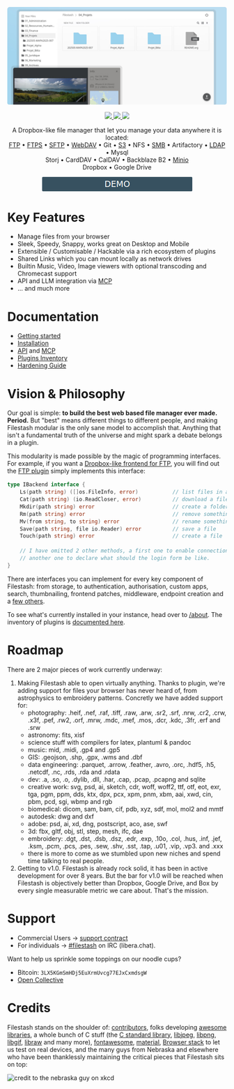 ![screenshot](https://raw.githubusercontent.com/mickael-kerjean/filestash_images/master/.assets/photo.jpg)

<p align="center">
    <a href="https://github.com/mickael-kerjean/contributors" alt="Contributors">
        <img src="https://img.shields.io/github/contributors/mickael-kerjean/filestash" style="max-width:100%;">
    </a>
    <a href="https://hub.docker.com/r/machines/filestash" alt="Docker Hub">
        <img src="https://img.shields.io/docker/pulls/machines/filestash" style="max-width:100%;">
    </a>
    <a href="https://kiwiirc.com/nextclient/#irc://irc.libera.chat/#filestash?nick=guest??" alt="Chat on IRC">
        <img src="https://img.shields.io/badge/IRC-%23filestash-brightgreen.svg" style="max-width:100%;">
    </a>
</p>

<p align="center">
    A Dropbox-like file manager that let you manage your data anywhere it is located:<br>
    <a href="https://www.filestash.app/ftp-client.html">FTP</a> • <a href="https://www.filestash.app/ftp-client.html">FTPS</a> • <a href="https://www.filestash.app/ssh-file-transfer.html">SFTP</a> • <a href="https://www.filestash.app/webdav-client.html">WebDAV</a> • Git • <a href="https://www.filestash.app/s3-browser.html">S3</a> • NFS • <a href="https://www.filestash.app/smb-client.html">SMB</a> • Artifactory • <a href="https://www.filestash.app/ldap-browser.html">LDAP</a> • Mysql <br>
       Storj • CardDAV • CalDAV • Backblaze B2 • <a href="https://www.filestash.app/s3-browser.html">Minio</a> <br>Dropbox • Google Drive
</p>
<p align="center">
    <a href="http://demo.filestash.app">
      <img src="https://raw.githubusercontent.com/mickael-kerjean/filestash_images/master/.assets/button_demo.png" alt="demo button" />
    </a>
</p>


# Key Features

- Manage files from your browser
- Sleek, Speedy, Snappy, works great on Desktop and Mobile
- Extensible / Customisable / Hackable via a rich ecosystem of plugins
- Shared Links which you can mount locally as network drives
- Builtin Music, Video, Image viewers with optional transcoding and Chromecast support
- API and LLM integration via [MCP](https://www.filestash.app/docs/api/#mcp)
- ... and much more


# Documentation

- [Getting started](https://www.filestash.app/docs/)
- [Installation](https://www.filestash.app/docs/install-and-upgrade/)
- [API](https://www.filestash.app/docs/api/#api) and [MCP](https://www.filestash.app/docs/api/#mcp)
- [Plugins Inventory](https://www.filestash.app/docs/plugin/)
- [Hardening Guide](https://downloads.filestash.app/upload/hardening-guide.pdf)


# Vision & Philosophy

Our goal is simple: **to build the best web based file manager ever made. Period.** But "best" means different things to different people, and making Filestash modular is the only sane model to accomplish that. Anything that isn't a fundamental truth of the universe and might spark a debate belongs in a plugin.

This modularity is made possible by the magic of programming interfaces. For example, if you want a [Dropbox-like frontend for FTP](https://news.ycombinator.com/item?id=9224), you will find out the [FTP plugin](https://github.com/mickael-kerjean/filestash/tree/master/server/plugin/plg_backend_ftp) simply implements this interface:
```go
type IBackend interface {
	Ls(path string) ([]os.FileInfo, error)           // list files in a folder
	Cat(path string) (io.ReadCloser, error)          // download a file
	Mkdir(path string) error                         // create a folder
	Rm(path string) error                            // remove something
	Mv(from string, to string) error                 // rename something
	Save(path string, file io.Reader) error          // save a file
	Touch(path string) error                         // create a file

	// I have omitted 2 other methods, a first one to enable connections reuse and
	// another one to declare what should the login form be like.
}
```

There are interfaces you can implement for every key component of Filestash: from storage, to authentication, authorisation, custom apps, search, thumbnailing, frontend patches, middleware, endpoint creation and a [few others](https://github.com/mickael-kerjean/filestash/blob/master/server/common/plugin.go).

To see what's currently installed in your instance, head over to [/about](https://demo.filestash.app/about). The inventory of plugins is [documented here](https://www.filestash.app/docs/plugin/).

# Roadmap

There are 2 major pieces of work currently underway:

<ol>
    <li>Making Filestash able to open virtually anything. Thanks to plugin, we're adding support for files your browser has never heard of, from astrophysics to embroidery patterns. Concretly we have added support for:
        <ul>
            <li>photography: .heif, .nef, .raf, .tiff, .raw, .arw, .sr2, .srf, .nrw, .cr2, .crw, .x3f, .pef, .rw2, .orf, .mrw, .mdc, .mef, .mos, .dcr, .kdc, .3fr, .erf and .srw</li>
            <li>astronomy: fits, xisf</li>
            <li>science stuff with compilers for latex, plantuml & pandoc</li>
            <li>music: mid, .midi, .gp4 and .gp5</li>
            <li>GIS: .geojson, .shp, .gpx, .wms and .dbf</li>
            <li>data engineering: .parquet, .arrow, .feather, .avro, .orc, .hdf5, .h5, .netcdf, .nc, .rds, .rda and .rdata</li>
            <li>dev: .a, .so, .o, .dylib, .dll, .har, .cap, .pcap, .pcapng and sqlite</li>
            <li>creative work: svg, psd, ai, sketch, cdr, woff, woff2, ttf, otf, eot, exr, tga, pgm, ppm, dds, ktx, dpx, pcx, xpm, pnm, xbm, aai, xwd, cin, pbm, pcd, sgi, wbmp and rgb</li>
            <li>biomedical: dicom, sam, bam, cif, pdb, xyz, sdf, mol, mol2 and mmtf</li>
            <li>autodesk: dwg and dxf</li>
            <li>adobe: psd, ai, xd, dng, postscript, aco, ase, swf</li>
            <li>3d: fbx, gltf, obj, stl, step, mesh, ifc, dae</li>
            <li>embroidery: .dgt, .dst, .dsb, .dsz, .edr, .exp, .10o, .col, .hus, .inf, .jef, .ksm, .pcm, .pcs, .pes, .sew, .shv, .sst, .tap, .u01, .vip, .vp3. and .xxx</li>
            <li>there is more to come as we stumbled upon new niches and spend time talking to real people.</li>
        </ul>
    </li>
    <li>Getting to v1.0. Filestash is already rock solid, it has been in active development for over 8 years. But the bar for v1.0 will be reached when Filestash is objectively better than Dropbox, Google Drive, and Box by every single measurable metric we care about. That's the mission.</li>
</ol>

# Support

- Commercial Users → [support contract](https://www.filestash.app/pricing/?origin=github)
- For individuals → [#filestash](https://kiwiirc.com/nextclient/#irc://irc.libera.chat/#filestash?nick=guest??) on IRC (libera.chat).

Want to help us sprinkle some toppings on our noodle cups?
- Bitcoin: `3LX5KGmSmHDj5EuXrmUvcg77EJxCxmdsgW`
- [Open Collective](https://opencollective.com/filestash)


# Credits

Filestash stands on the shoulder of: [contributors](https://github.com/mickael-kerjean/filestash/graphs/contributors), folks developing [awesome libraries](https://github.com/mickael-kerjean/filestash/blob/master/go.mod), a whole bunch of C stuff (the [C standard library](https://imgs.xkcd.com/comics/dependency.png), [libjpeg](https://libjpeg-turbo.org/), [libpng](https://www.libpng.org/pub/png/libpng.html), [libgif](https://giflib.sourceforge.net/), [libraw](https://www.libraw.org/about) and many more), [fontawesome](https://fontawesome.com), [material](https://material.io/icons/), [Browser stack](https://www.browserstack.com/) to let us test on real devices, and the many guys from Nebraska and elsewhere who have been thanklessly maintaining the critical pieces that Filestash sits on top:

<img src="https://imgs.xkcd.com/comics/dependency.png" alt="credit to the nebraska guy on xkcd" />
